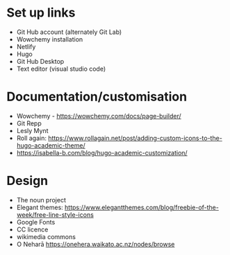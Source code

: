 # Set up links

- Git Hub account (alternately Git Lab)
- Wowchemy installation
- Netlify
- Hugo
- Git Hub Desktop
- Text editor (visual studio code)

# Documentation/customisation

- Wowchemy - https://wowchemy.com/docs/page-builder/
- Git Repp
- Lesly Mynt
- Roll again: https://www.rollagain.net/post/adding-custom-icons-to-the-hugo-academic-theme/
- https://isabella-b.com/blog/hugo-academic-customization/

# Design

- The noun project 
- Elegant themes: https://www.elegantthemes.com/blog/freebie-of-the-week/free-line-style-icons
- Google Fonts
- CC licence
- wikimedia commons
- O Neharā https://onehera.waikato.ac.nz/nodes/browse
